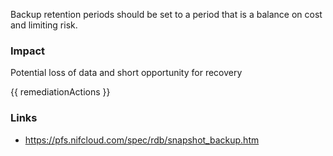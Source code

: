 
Backup retention periods should be set to a period that is a balance on cost and limiting risk.

### Impact
Potential loss of data and short opportunity for recovery

<!-- DO NOT CHANGE -->
{{ remediationActions }}

### Links
- https://pfs.nifcloud.com/spec/rdb/snapshot_backup.htm


